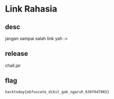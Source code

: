 # Link Rahasia

## desc
jangan sampai salah link yah :>

## release
chall.jar

## flag
```hacktoday{obfuscate_dikit_gak_ngaruh_636f6d7065}```